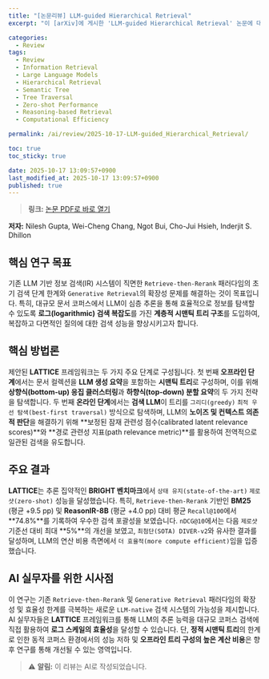 ```yaml
---
title: "[논문리뷰] LLM-guided Hierarchical Retrieval"
excerpt: "이 [arXiv]에 게시한 'LLM-guided Hierarchical Retrieval' 논문에 대한 자세한 리뷰입니다."

categories:
  - Review
tags:
  - Review
  - Information Retrieval
  - Large Language Models
  - Hierarchical Retrieval
  - Semantic Tree
  - Tree Traversal
  - Zero-shot Performance
  - Reasoning-based Retrieval
  - Computational Efficiency

permalink: /ai/review/2025-10-17-LLM-guided_Hierarchical_Retrieval/

toc: true
toc_sticky: true

date: 2025-10-17 13:09:57+0900
last_modified_at: 2025-10-17 13:09:57+0900
published: true
---
```

> **링크:** [논문 PDF로 바로 열기](https://arxiv.org/abs/2510.13217)

**저자:** Nilesh Gupta, Wei-Cheng Chang, Ngot Bui, Cho-Jui Hsieh, Inderjit S. Dhillon



## 핵심 연구 목표
기존 LLM 기반 정보 검색(IR) 시스템이 직면한 `Retrieve-then-Rerank` 패러다임의 초기 검색 단계 한계와 `Generative Retrieval`의 확장성 문제를 해결하는 것이 목표입니다. 특히, 대규모 문서 코퍼스에서 LLM이 심층 추론을 통해 효율적으로 정보를 탐색할 수 있도록 **로그(logarithmic) 검색 복잡도**를 가진 **계층적 시맨틱 트리 구조**를 도입하여, 복잡하고 다면적인 질의에 대한 검색 성능을 향상시키고자 합니다.

## 핵심 방법론
제안된 **LATTICE** 프레임워크는 두 가지 주요 단계로 구성됩니다. 첫 번째 **오프라인 단계**에서는 문서 컬렉션을 **LLM 생성 요약**을 포함하는 **시맨틱 트리**로 구성하며, 이를 위해 **상향식(bottom-up) 응집 클러스터링**과 **하향식(top-down) 분할 요약**의 두 가지 전략을 탐색합니다. 두 번째 **온라인 단계**에서는 **검색 LLM**이 트리를 `그리디(greedy)` `최적 우선 탐색(best-first traversal)` 방식으로 탐색하며, LLM의 **노이즈 및 컨텍스트 의존적 판단**을 해결하기 위해 **보정된 잠재 관련성 점수(calibrated latent relevance scores)**와 **경로 관련성 지표(path relevance metric)**를 활용하여 전역적으로 일관된 검색을 유도합니다.

## 주요 결과
**LATTICE**는 추론 집약적인 **BRIGHT 벤치마크**에서 `상태 유지(state-of-the-art)` `제로샷(zero-shot)` 성능을 달성했습니다. 특히, `Retrieve-then-Rerank` 기반인 **BM25** (평균 +9.5 pp) 및 **ReasonIR-8B** (평균 +4.0 pp) 대비 평균 `Recall@100`에서 **74.8%**를 기록하여 우수한 검색 포괄성을 보였습니다. `nDCG@10`에서는 다음 `제로샷` 기준선 대비 최대 **5%**의 개선을 보였고, `최첨단(SOTA) DIVER-v2`와 유사한 결과를 달성하며, LLM의 연산 비용 측면에서 `더 효율적(more compute efficient)`임을 입증했습니다.

## AI 실무자를 위한 시사점
이 연구는 기존 `Retrieve-then-Rerank` 및 `Generative Retrieval` 패러다임의 확장성 및 효율성 한계를 극복하는 새로운 `LLM-native` 검색 시스템의 가능성을 제시합니다. AI 실무자들은 **LATTICE** 프레임워크를 통해 LLM의 추론 능력을 대규모 코퍼스 검색에 직접 활용하여 **로그 스케일의 효율성**을 달성할 수 있습니다. 단, **정적 시맨틱 트리**의 한계로 인한 동적 코퍼스 환경에서의 성능 저하 및 **오프라인 트리 구성의 높은 계산 비용**은 향후 연구를 통해 개선될 수 있는 영역입니다.

> ⚠️ **알림:** 이 리뷰는 AI로 작성되었습니다.